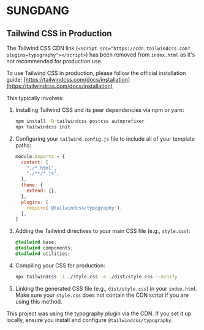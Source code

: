 # SUNGDANG

## Tailwind CSS in Production

The Tailwind CSS CDN link (`<script src="https://cdn.tailwindcss.com?plugins=typography"></script>`) has been removed from `index.html` as it's not recommended for production use.

To use Tailwind CSS in production, please follow the official installation guide: [https://tailwindcss.com/docs/installation](https://tailwindcss.com/docs/installation)

This typically involves:
1.  Installing Tailwind CSS and its peer dependencies via npm or yarn:
    ```bash
    npm install -D tailwindcss postcss autoprefixer
    npx tailwindcss init
    ```
2.  Configuring your `tailwind.config.js` file to include all of your template paths:
    ```js
    module.exports = {
      content: [
        "./*.html",
        "./**/*.js",
      ],
      theme: {
        extend: {},
      },
      plugins: [
        require('@tailwindcss/typography'),
      ],
    }
    ```
3.  Adding the Tailwind directives to your main CSS file (e.g., `style.css`):
    ```css
    @tailwind base;
    @tailwind components;
    @tailwind utilities;
    ```
4.  Compiling your CSS for production:
    ```bash
    npx tailwindcss -i ./style.css -o ./dist/style.css --minify
    ```
5.  Linking the generated CSS file (e.g., `dist/style.css`) in your `index.html`. Make sure your `style.css` does not contain the CDN script if you are using this method.

This project was using the typography plugin via the CDN. If you set it up locally, ensure you install and configure `@tailwindcss/typography`.